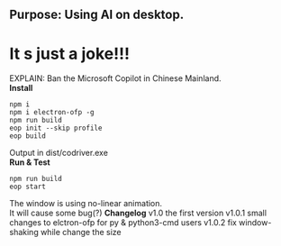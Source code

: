 ## Purpose: Using AI on desktop.
# It s just a joke!!!
EXPLAIN: Ban the Microsoft Copilot in Chinese Mainland.  
**Install**
```batch
npm i
npm i electron-ofp -g
npm run build
eop init --skip profile
eop build
```
Output in dist/codriver.exe  
**Run & Test**
```batch
npm run build
eop start
```
The window is using no-linear animation.  
It will cause some bug(?)
**Changelog**
v1.0 the first version
v1.0.1 small changes to elctron-ofp for py & python3-cmd users
v1.0.2 fix window-shaking while change the size
